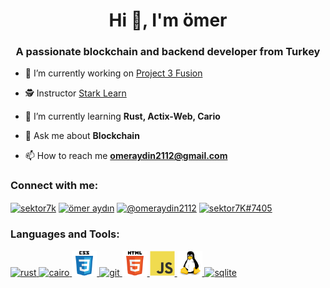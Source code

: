 <h1 align="center">Hi 👋, I'm ömer</h1>
<h3 align="center">A passionate blockchain and backend developer from Turkey</h3>

- 🔭 I’m currently working on [Project 3 Fusion](https://github.com/project3fusion)

- 🕵 Instructor  [Stark Learn](https://starklearn.com/)

- 🌱 I’m currently learning **Rust, Actix-Web, Cario**

- 💬 Ask me about **Blockchain**

- 📫 How to reach me **omeraydin2112@gmail.com**

<h3 align="left">Connect with me:</h3>
<p align="left">
<a href="https://twitter.com/sektor7k" target="blank"><img align="center" src="https://raw.githubusercontent.com/rahuldkjain/github-profile-readme-generator/master/src/images/icons/Social/twitter.svg" alt="sektor7k" height="30" width="40" /></a>
<a href="https://linkedin.com/in/ömer aydın" target="blank"><img align="center" src="https://raw.githubusercontent.com/rahuldkjain/github-profile-readme-generator/master/src/images/icons/Social/linked-in-alt.svg" alt="ömer aydın" height="30" width="40" /></a>
<a href="https://medium.com/@omeraydin2112" target="blank"><img align="center" src="https://raw.githubusercontent.com/rahuldkjain/github-profile-readme-generator/master/src/images/icons/Social/medium.svg" alt="@omeraydin2112" height="30" width="40" /></a>
<a href="https://discord.gg/sektor7K#7405" target="blank"><img align="center" src="https://raw.githubusercontent.com/rahuldkjain/github-profile-readme-generator/master/src/images/icons/Social/discord.svg" alt="sektor7K#7405" height="30" width="40" /></a>
</p>

<h3 align="left">Languages and Tools:</h3>
<p align="left">
<a href="https://www.rust-lang.org" target="_blank" rel="noreferrer"> <img src="https://www.rust-lang.org/logos/rust-logo-512x512.png" alt="rust" width="40" height="40"/> </a><a href="https://www.cairo-lang.org/" target="_blank" rel="noreferrer"> <img src="https://starkware.co/wp-content/uploads/2021/05/logoicon.svg" alt="cairo" width="40" height="40"/> </a><a href="https://www.w3schools.com/css/" target="_blank" rel="noreferrer"> <img src="https://raw.githubusercontent.com/devicons/devicon/master/icons/css3/css3-original-wordmark.svg" alt="css3" width="40" height="40"/> </a> <a href="https://git-scm.com/" target="_blank" rel="noreferrer"> <img src="https://www.vectorlogo.zone/logos/git-scm/git-scm-icon.svg" alt="git" width="40" height="40"/> </a> <a href="https://www.w3.org/html/" target="_blank" rel="noreferrer"> <img src="https://raw.githubusercontent.com/devicons/devicon/master/icons/html5/html5-original-wordmark.svg" alt="html5" width="40" height="40"/> </a> <a href="https://developer.mozilla.org/en-US/docs/Web/JavaScript" target="_blank" rel="noreferrer"> <img src="https://raw.githubusercontent.com/devicons/devicon/master/icons/javascript/javascript-original.svg" alt="javascript" width="40" height="40"/> </a> <a href="https://www.linux.org/" target="_blank" rel="noreferrer"> <img src="https://raw.githubusercontent.com/devicons/devicon/master/icons/linux/linux-original.svg" alt="linux" width="40" height="40"/> </a> <a href="https://www.sqlite.org/index.html" target="_blank" rel="noreferrer"> <img src="https://upload.wikimedia.org/wikipedia/commons/thumb/3/38/SQLite370.svg/1200px-SQLite370.svg.png" alt="sqlite" width="60" height="40"/> </a>  </p>


